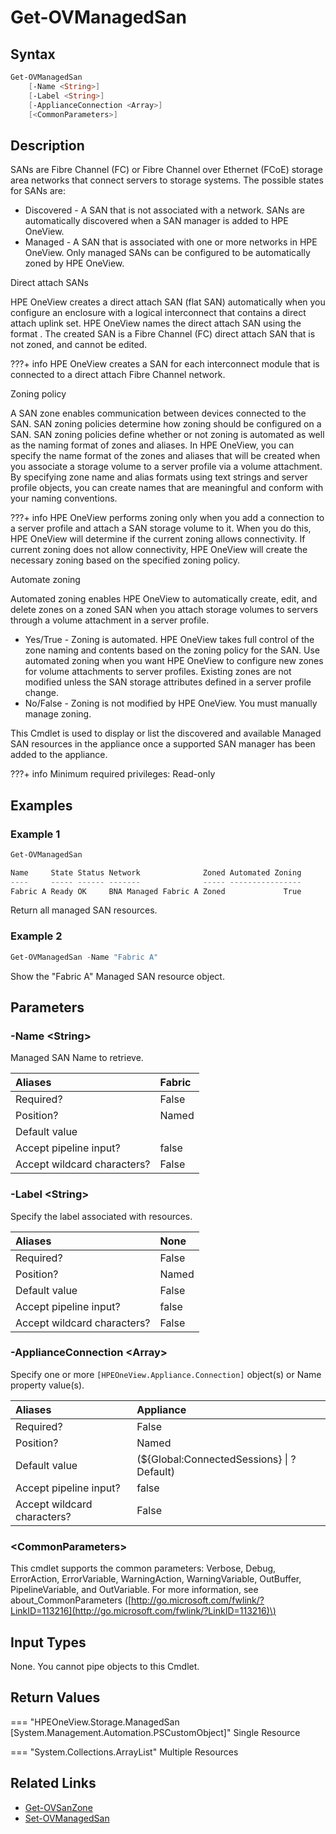 ﻿---
description: Retrieve Managed SAN resource(s).
---

# Get-OVManagedSan

## Syntax

```powershell
Get-OVManagedSan
    [-Name <String>]
    [-Label <String>]
    [-ApplianceConnection <Array>]
    [<CommonParameters>]
```

## Description

SANs are Fibre Channel (FC) or Fibre Channel over Ethernet (FCoE) storage area networks that connect servers to storage systems. The possible states for SANs are:

* Discovered - A SAN that is not associated with a network. SANs are automatically discovered when a SAN manager is added to HPE OneView.
* Managed - A SAN that is associated with one or more networks in HPE OneView. Only managed SANs can be configured to be automatically zoned by HPE OneView.

Direct attach SANs

HPE OneView creates a direct attach SAN (flat SAN) automatically when you configure an enclosure with a logical interconnect that contains a direct attach uplink set. HPE OneView names the direct attach SAN using the format <interconnect><uplink set>. The created SAN is a Fibre Channel (FC) direct attach SAN that is not zoned, and cannot be edited.

???+ info
    HPE OneView creates a SAN for each interconnect module that is connected to a direct attach Fibre Channel network.


Zoning policy

A SAN zone enables communication between devices connected to the SAN. SAN zoning policies determine how zoning should be configured on a SAN. SAN zoning policies define whether or not zoning is automated as well as the naming format of zones and aliases. In HPE OneView, you can specify the name format of the zones and aliases that will be created when you associate a storage volume to a server profile via a volume attachment. By specifying zone name and alias formats using text strings and server profile objects, you can create names that are meaningful and conform with your naming conventions.

???+ info
    HPE OneView performs zoning only when you add a connection to a server profile and attach a SAN storage volume to it. When you do this, HPE OneView will determine if the current zoning allows connectivity. If current zoning does not allow connectivity, HPE OneView will create the necessary zoning based on the specified zoning policy.


Automate zoning

Automated zoning enables HPE OneView to automatically create, edit, and delete zones on a zoned SAN when you attach storage volumes to servers through a volume attachment in a server profile.

* Yes/True - Zoning is automated. HPE OneView takes full control of the zone naming and contents based on the zoning policy for the SAN. Use automated zoning when you want HPE OneView to configure new zones for volume attachments to server profiles. Existing zones are not modified unless the SAN storage attributes defined in a server profile change.
* No/False - Zoning is not modified by HPE OneView. You must manually manage zoning.

This Cmdlet is used to display or list the discovered and available Managed SAN resources in the appliance once a supported SAN manager has been added to the appliance.

???+ info
    Minimum required privileges: Read-only

## Examples

###  Example 1 

```powershell
Get-OVManagedSan

Name     State Status Network              Zoned Automated Zoning
----     ----- ------ -------              ----- ----------------
Fabric A Ready OK     BNA Managed Fabric A Zoned             True
```

Return all managed SAN resources.

###  Example 2 

```powershell
Get-OVManagedSan -Name "Fabric A"
```

Show the "Fabric A" Managed SAN resource object.

## Parameters

### -Name &lt;String&gt;

Managed SAN Name to retrieve.

| Aliases | Fabric |
| :--- | :--- |
| Required? | False |
| Position? | Named |
| Default value |  |
| Accept pipeline input? | false |
| Accept wildcard characters? | False |

### -Label &lt;String&gt;

Specify the label associated with resources.

| Aliases | None |
| :--- | :--- |
| Required? | False |
| Position? | Named |
| Default value | False |
| Accept pipeline input? | false |
| Accept wildcard characters? | False |

### -ApplianceConnection &lt;Array&gt;

Specify one or more `[HPEOneView.Appliance.Connection]` object(s) or Name property value(s).

| Aliases | Appliance |
| :--- | :--- |
| Required? | False |
| Position? | Named |
| Default value | (${Global:ConnectedSessions} &vert; ? Default) |
| Accept pipeline input? | false |
| Accept wildcard characters? | False |

### &lt;CommonParameters&gt;

This cmdlet supports the common parameters: Verbose, Debug, ErrorAction, ErrorVariable, WarningAction, WarningVariable, OutBuffer, PipelineVariable, and OutVariable. For more information, see about\_CommonParameters \([http://go.microsoft.com/fwlink/?LinkID=113216](http://go.microsoft.com/fwlink/?LinkID=113216)\)

## Input Types

None.  You cannot pipe objects to this Cmdlet.


## Return Values

=== "HPEOneView.Storage.ManagedSan [System.Management.Automation.PSCustomObject]"
    Single Resource
    

=== "System.Collections.ArrayList"
    Multiple Resources
    

## Related Links

* [Get-OVSanZone](get-ovsanzone.md)
* [Set-OVManagedSan](set-ovmanagedsan.md)
